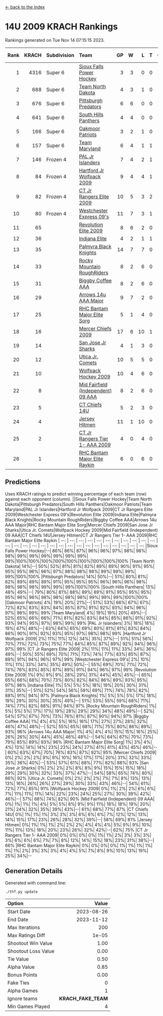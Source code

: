 [<- back to the index](readme.md)
# 14U 2009 KRACH Rankings
Rankings generated on Tue Nov 14 07:15:15 2023.

Rank|KRACH|Subdivision|Team|GP|W|L|T|OTW|OTL|SoS|Exp Wins|Win Diff
---:|---:|:---|:---|---:|---:|---:|---:|---:|---:|---:|---:|---:
1|4316|Super 6|[Sioux Falls Power Hockey](https://gamesheetstats.com/seasons/3664/teams/140999/schedule)|3|3|0|0|0|0|189|3.8|-0.0
2|688|Super 6|[Team North Dakota](https://gamesheetstats.com/seasons/3664/teams/141001/schedule)|4|3|1|0|0|0|910|3.8|-0.0
3|676|Super 6|[Pittsburgh Predators](https://gamesheetstats.com/seasons/3664/teams/140995/schedule)|6|6|0|0|0|0|15|6.8|-0.0
4|641|Super 6|[South Hills Panthers](https://gamesheetstats.com/seasons/3664/teams/160166/schedule)|4|4|0|0|0|0|20|4.9|0.0
5|166|Super 6|[Oakmoor Patriots](https://gamesheetstats.com/seasons/3664/teams/141002/schedule)|3|2|1|0|1|0|189|2.8|-0.0
6|157|Super 6|[Team Maryland](https://gamesheetstats.com/seasons/3664/teams/140998/schedule)|6|4|1|1|0|0|52|5.4|0.0
7|146|Frozen 4|[PAL Jr Islanders](https://gamesheetstats.com/seasons/3664/teams/140990/schedule)|7|4|2|1|0|0|157|5.4|0.0
8|84|Frozen 4|[Hartford Jr Wolfpack 2009](https://gamesheetstats.com/seasons/3664/teams/140979/schedule)|9|4|4|1|0|0|265|5.4|0.0
9|82|Frozen 4|[CT Jr Rangers Elite 2009](https://gamesheetstats.com/seasons/3664/teams/140980/schedule)|10|5|3|2|1|0|71|6.9|0.0
10|80|Frozen 4|[Westchester Express 09's](https://gamesheetstats.com/seasons/3664/teams/140992/schedule)|11|7|3|1|1|1|51|8.4|0.0
11|65||[Revolution Elite 2009](https://gamesheetstats.com/seasons/3664/teams/140996/schedule)|8|6|2|0|0|0|41|6.9|0.0
12|36||[Indiana Elite](https://gamesheetstats.com/seasons/3664/teams/144344/schedule)|4|2|1|1|0|0|20|3.4|0.0
13|35||[Palmyra Black Knights](https://gamesheetstats.com/seasons/3664/teams/140997/schedule)|14|7|7|0|0|0|164|7.9|0.0
14|33||[Rocky Mountain RoughRiders](https://gamesheetstats.com/seasons/3664/teams/144346/schedule)|8|2|6|0|0|0|628|2.8|-0.0
15|31||[Biggby Coffee AAA](https://gamesheetstats.com/seasons/3664/teams/144343/schedule)|8|2|6|0|0|1|678|2.8|-0.0
16|29||[Arrows 14u AAA Major](https://gamesheetstats.com/seasons/3664/teams/140993/schedule)|9|7|2|0|0|0|13|7.9|0.0
17|25||[RHC Bantam Major Elite Sorg](https://gamesheetstats.com/seasons/3664/teams/140985/schedule)|5|1|4|0|0|0|90|1.9|0.0
18|16||[Mercer Chiefs 2009](https://gamesheetstats.com/seasons/3664/teams/140987/schedule)|17|6|10|1|1|1|71|7.4|0.0
19|14||[San Jose Jr Sharks](https://gamesheetstats.com/seasons/3664/teams/141003/schedule)|4|1|3|0|0|0|146|1.9|0.0
20|12||[Utica Jr. Comets](https://gamesheetstats.com/seasons/3664/teams/140994/schedule)|10|5|5|0|0|0|131|5.9|0.0
21|10||[Wolfpack Hockey 2009](https://gamesheetstats.com/seasons/3664/teams/140986/schedule)|10|4|6|0|0|1|27|4.9|0.0
22|8||[Mid Fairfield (Independent) 09 AAA](https://gamesheetstats.com/seasons/3664/teams/140981/schedule)|8|2|6|0|0|0|32|2.9|0.0
23|5||[CT Chiefs 14U](https://gamesheetstats.com/seasons/3664/teams/140982/schedule)|5|2|3|0|0|0|12|2.9|0.0
24|4||[Jersey Hitmen](https://gamesheetstats.com/seasons/3664/teams/140988/schedule)|11|1|10|0|0|0|137|1.9|0.0
25|2||[CT Jr Rangers Tier 1- AAA 2009](https://gamesheetstats.com/seasons/3664/teams/140983/schedule)|4|0|4|0|0|0|17|0.9|0.0
26|1||[RHC Bantam Major Elite Raykin](https://gamesheetstats.com/seasons/3664/teams/140989/schedule)|6|0|6|0|0|0|19|0.9|0.0

## Predictions
Uses KRACH ratings to predict winning percentage of each team (row) against each opponent (column).
||Sioux Falls Power Hockey|Team North Dakota|Pittsburgh Predators|South Hills Panthers|Oakmoor Patriots|Team Maryland|PAL Jr Islanders|Hartford Jr Wolfpack 2009|CT Jr Rangers Elite 2009|Westchester Express 09's|Revolution Elite 2009|Indiana Elite|Palmyra Black Knights|Rocky Mountain RoughRiders|Biggby Coffee AAA|Arrows 14u AAA Major|RHC Bantam Major Elite Sorg|Mercer Chiefs 2009|San Jose Jr Sharks|Utica Jr. Comets|Wolfpack Hockey 2009|Mid Fairfield (Independent) 09 AAA|CT Chiefs 14U|Jersey Hitmen|CT Jr Rangers Tier 1- AAA 2009|RHC Bantam Major Elite Raykin
| --: | --: | --: | --: | --: | --: | --: | --: | --: | --: | --: | --: | --: | --: | --: | --: | --: | --: | --: | --: | --: | --: | --: | --: | --: | --: | --: 
|Sioux Falls Power Hockey|--| 86%| 86%| 87%| 96%| 96%| 97%| 98%| 98%| 98%| 99%| 99%| 99%| 99%| 99%| 99%| 99%|100%|100%|100%|100%|100%|100%|100%|100%|100%
|Team North Dakota| 14%|--| 50%| 52%| 81%| 81%| 82%| 89%| 89%| 90%| 91%| 95%| 95%| 95%| 96%| 96%| 97%| 98%| 98%| 98%| 99%| 99%| 99%| 99%|100%|100%
|Pittsburgh Predators| 14%| 50%|--| 51%| 80%| 81%| 82%| 89%| 89%| 89%| 91%| 95%| 95%| 95%| 96%| 96%| 96%| 98%| 98%| 98%| 98%| 99%| 99%| 99%|100%|100%
|South Hills Panthers| 13%| 48%| 49%|--| 79%| 80%| 81%| 88%| 89%| 89%| 91%| 95%| 95%| 95%| 95%| 96%| 96%| 98%| 98%| 98%| 98%| 99%| 99%| 99%|100%|100%
|Oakmoor Patriots|  4%| 19%| 20%| 21%|--| 51%| 53%| 66%| 67%| 67%| 72%| 82%| 83%| 83%| 84%| 85%| 87%| 91%| 92%| 93%| 94%| 96%| 97%| 98%| 99%| 99%
|Team Maryland|  4%| 19%| 19%| 20%| 49%|--| 52%| 65%| 66%| 66%| 71%| 81%| 82%| 83%| 84%| 85%| 86%| 91%| 92%| 93%| 94%| 95%| 97%| 98%| 99%| 99%
|PAL Jr Islanders|  3%| 18%| 18%| 19%| 47%| 48%|--| 63%| 64%| 65%| 69%| 80%| 81%| 81%| 83%| 84%| 86%| 90%| 91%| 92%| 93%| 95%| 97%| 98%| 98%| 99%
|Hartford Jr Wolfpack 2009|  2%| 11%| 11%| 12%| 34%| 35%| 37%|--| 51%| 51%| 56%| 70%| 71%| 72%| 73%| 75%| 77%| 84%| 85%| 87%| 89%| 92%| 94%| 96%| 97%| 99%
|CT Jr Rangers Elite 2009|  2%| 11%| 11%| 11%| 33%| 34%| 36%| 49%|--| 50%| 55%| 69%| 70%| 71%| 73%| 74%| 77%| 83%| 85%| 87%| 89%| 91%| 94%| 96%| 97%| 99%
|Westchester Express 09's|  2%| 10%| 11%| 11%| 33%| 34%| 35%| 49%| 50%|--| 55%| 69%| 70%| 71%| 72%| 74%| 76%| 83%| 85%| 87%| 89%| 91%| 94%| 96%| 97%| 99%
|Revolution Elite 2009|  1%|  9%|  9%|  9%| 28%| 29%| 31%| 44%| 45%| 45%|--| 65%| 65%| 66%| 68%| 70%| 73%| 80%| 82%| 84%| 86%| 89%| 93%| 95%| 97%| 98%
|Indiana Elite|  1%|  5%|  5%|  5%| 18%| 19%| 20%| 30%| 31%| 31%| 35%|--| 51%| 52%| 54%| 56%| 59%| 69%| 71%| 74%| 78%| 82%| 88%| 91%| 94%| 97%
|Palmyra Black Knights|  1%|  5%|  5%|  5%| 17%| 18%| 19%| 29%| 30%| 30%| 35%| 49%|--| 51%| 53%| 55%| 59%| 68%| 71%| 74%| 77%| 82%| 88%| 91%| 94%| 97%
|Rocky Mountain RoughRiders|  1%|  5%|  5%|  5%| 17%| 17%| 19%| 28%| 29%| 29%| 34%| 48%| 49%|--| 52%| 54%| 57%| 67%| 70%| 73%| 76%| 81%| 87%| 90%| 94%| 97%
|Biggby Coffee AAA|  1%|  4%|  4%|  5%| 16%| 16%| 17%| 27%| 27%| 28%| 32%| 46%| 47%| 48%|--| 52%| 55%| 65%| 68%| 71%| 75%| 80%| 86%| 89%| 93%| 96%
|Arrows 14u AAA Major|  1%|  4%|  4%|  4%| 15%| 15%| 16%| 25%| 26%| 26%| 30%| 44%| 45%| 46%| 48%|--| 54%| 64%| 67%| 70%| 73%| 79%| 85%| 89%| 93%| 96%
|RHC Bantam Major Elite Sorg|  1%|  3%|  4%|  4%| 13%| 14%| 14%| 23%| 23%| 24%| 27%| 41%| 41%| 43%| 45%| 46%|--| 60%| 63%| 67%| 70%| 76%| 83%| 87%| 92%| 95%
|Mercer Chiefs 2009|  0%|  2%|  2%|  2%|  9%|  9%| 10%| 16%| 17%| 17%| 20%| 31%| 32%| 33%| 35%| 36%| 40%|--| 53%| 57%| 61%| 68%| 77%| 82%| 88%| 93%
|San Jose Jr Sharks|  0%|  2%|  2%|  2%|  8%|  8%|  9%| 15%| 15%| 15%| 18%| 29%| 29%| 30%| 32%| 33%| 37%| 47%|--| 54%| 58%| 65%| 74%| 80%| 86%| 92%
|Utica Jr. Comets|  0%|  2%|  2%|  2%|  7%|  7%|  8%| 13%| 13%| 13%| 16%| 26%| 26%| 27%| 29%| 30%| 33%| 43%| 46%|--| 54%| 61%| 72%| 77%| 85%| 91%
|Wolfpack Hockey 2009|  0%|  1%|  2%|  2%|  6%|  6%|  7%| 11%| 11%| 11%| 14%| 22%| 23%| 24%| 25%| 27%| 30%| 39%| 42%| 46%|--| 57%| 68%| 74%| 82%| 90%
|Mid Fairfield (Independent) 09 AAA|  0%|  1%|  1%|  1%|  4%|  5%|  5%|  8%|  9%|  9%| 11%| 18%| 18%| 19%| 20%| 21%| 24%| 32%| 35%| 39%| 43%|--| 61%| 68%| 77%| 87%
|CT Chiefs 14U|  0%|  1%|  1%|  1%|  3%|  3%|  3%|  6%|  6%|  6%|  7%| 12%| 12%| 13%| 14%| 15%| 17%| 23%| 26%| 28%| 32%| 39%|--| 58%| 69%| 81%
|Jersey Hitmen|  0%|  1%|  1%|  1%|  2%|  2%|  2%|  4%|  4%|  4%|  5%|  9%|  9%| 10%| 11%| 11%| 13%| 18%| 20%| 23%| 26%| 32%| 42%|--| 62%| 75%
|CT Jr Rangers Tier 1- AAA 2009|  0%|  0%|  0%|  0%|  1%|  1%|  2%|  3%|  3%|  3%|  3%|  6%|  6%|  6%|  7%|  7%|  8%| 12%| 14%| 15%| 18%| 23%| 31%| 38%|--| 66%
|RHC Bantam Major Elite Raykin|  0%|  0%|  0%|  0%|  1%|  1%|  1%|  1%|  1%|  1%|  2%|  3%|  3%|  3%|  4%|  4%|  5%|  7%|  8%|  9%| 10%| 13%| 19%| 25%| 34%|--

## Generation Details

Generated with command line:
```
./thf.py update
```

| Option | Value |
| :----- | ----: |
| Start Date | 2023-08-26 |
| End Date | 2023-11-12 |
| Max Iterations | 200 |
| Max Ratings Diff | 1e-05 |
| Shootout Win Value | 1.00 |
| Shootout Loss Value | 0.00 |
| Tie Value | 0.50 |
| Alpha Value | 0.85 |
| Bonus Points | 0.00 |
| Fake Ties | 0 |
| Alpha Games | 1 |
| Ignore teams | __KRACH_FAKE_TEAM__ |
| Min Games Played | 4 |

